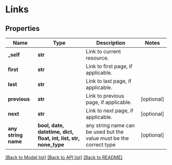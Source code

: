 # Links


## Properties
Name | Type | Description | Notes
------------ | ------------- | ------------- | -------------
**_self** | **str** | Link to current resource. | 
**first** | **str** | Link to first page, if applicable. | 
**last** | **str** | Link to last page, if applicable. | 
**previous** | **str** | Link to previous page, if applicable. | [optional] 
**next** | **str** | Link to next page, if applicable. | [optional] 
**any string name** | **bool, date, datetime, dict, float, int, list, str, none_type** | any string name can be used but the value must be the correct type | [optional]

[[Back to Model list]](../README.md#documentation-for-models) [[Back to API list]](../README.md#documentation-for-api-endpoints) [[Back to README]](../README.md)


